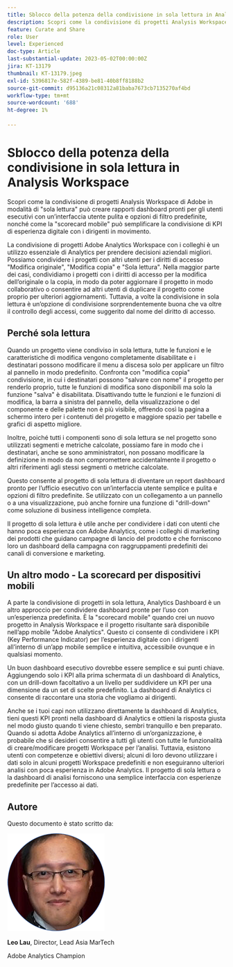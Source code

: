 ```yaml
---
title: Sblocco della potenza della condivisione in sola lettura in Analysis Workspace
description: Scopri come la condivisione di progetti Analysis Workspace in modalità di "sola lettura" può creare rapporti dashboard pronti per gli utenti esecutivi con un’interfaccia utente pulita e opzioni di filtro predefinite, nonché come la "scorecard mobile" può semplificare la condivisione di KPI di esperienza digitale con i dirigenti in movimento.
feature: Curate and Share
role: User
level: Experienced
doc-type: Article
last-substantial-update: 2023-05-02T00:00:00Z
jira: KT-13179
thumbnail: KT-13179.jpeg
exl-id: 5396817e-582f-4389-be81-40b8ff8188b2
source-git-commit: d95136a21c08312a81baba7673cb7135270af4bd
workflow-type: tm+mt
source-wordcount: '688'
ht-degree: 1%

---
```


# Sblocco della potenza della condivisione in sola lettura in Analysis Workspace

Scopri come la condivisione di progetti Analysis Workspace di Adobe in modalità di &quot;sola lettura&quot; può creare rapporti dashboard pronti per gli utenti esecutivi con un’interfaccia utente pulita e opzioni di filtro predefinite, nonché come la &quot;scorecard mobile&quot; può semplificare la condivisione di KPI di esperienza digitale con i dirigenti in movimento.

La condivisione di progetti Adobe Analytics Workspace con i colleghi è un utilizzo essenziale di Analytics per prendere decisioni aziendali migliori. Possiamo condividere i progetti con altri utenti per i diritti di accesso &quot;Modifica originale&quot;, &quot;Modifica copia&quot; e &quot;Sola lettura&quot;. Nella maggior parte dei casi, condividiamo i progetti con i diritti di accesso per la modifica dell’originale o la copia, in modo da poter aggiornare il progetto in modo collaborativo o consentire ad altri utenti di duplicare il progetto come proprio per ulteriori aggiornamenti. Tuttavia, a volte la condivisione in sola lettura è un’opzione di condivisione sorprendentemente buona che va oltre il controllo degli accessi, come suggerito dal nome del diritto di accesso.

## Perché sola lettura

Quando un progetto viene condiviso in sola lettura, tutte le funzioni e le caratteristiche di modifica vengono completamente disabilitate e i destinatari possono modificare il menu a discesa solo per applicare un filtro al pannello in modo predefinito. Confronta con &quot;modifica copia&quot; condivisione, in cui i destinatari possono &quot;salvare con nome&quot; il progetto per renderlo proprio, tutte le funzioni di modifica sono disponibili ma solo la funzione &quot;salva&quot; è disabilitata. Disattivando tutte le funzioni e le funzioni di modifica, la barra a sinistra del pannello, della visualizzazione o del componente e delle palette non è più visibile, offrendo così la pagina a schermo intero per i contenuti del progetto e maggiore spazio per tabelle e grafici di aspetto migliore.

Inoltre, poiché tutti i componenti sono di sola lettura se nel progetto sono utilizzati segmenti e metriche calcolate, possiamo fare in modo che i destinatari, anche se sono amministratori, non possano modificare la definizione in modo da non compromettere accidentalmente il progetto o altri riferimenti agli stessi segmenti o metriche calcolate.

Questo consente al progetto di sola lettura di diventare un report dashboard pronto per l’ufficio esecutivo con un’interfaccia utente semplice e pulita e opzioni di filtro predefinite. Se utilizzato con un collegamento a un pannello o a una visualizzazione, può anche fornire una funzione di &quot;drill-down&quot; come soluzione di business intelligence completa.

Il progetto di sola lettura è utile anche per condividere i dati con utenti che hanno poca esperienza con Adobe Analytics, come i colleghi di marketing dei prodotti che guidano campagne di lancio del prodotto e che forniscono loro un dashboard della campagna con raggruppamenti predefiniti dei canali di conversione e marketing.

## Un altro modo - La scorecard per dispositivi mobili

A parte la condivisione di progetti in sola lettura, Analytics Dashboard è un altro approccio per condividere dashboard pronte per l’uso con un’esperienza predefinita. È la &quot;scorecard mobile&quot; quando crei un nuovo progetto in Analysis Workspace e il progetto risultante sarà disponibile nell’app mobile &quot;Adobe Analytics&quot;. Questo ci consente di condividere i KPI (Key Performance Indicator) per l’esperienza digitale con i dirigenti all’interno di un’app mobile semplice e intuitiva, accessibile ovunque e in qualsiasi momento.

Un buon dashboard esecutivo dovrebbe essere semplice e sui punti chiave. Aggiungendo solo i KPI alla prima schermata di un dashboard di Analytics, con un drill-down facoltativo a un livello per suddividere un KPI per una dimensione da un set di scelte predefinito. La dashboard di Analytics ci consente di raccontare una storia che vogliamo ai dirigenti.

Anche se i tuoi capi non utilizzano direttamente la dashboard di Analytics, tieni questi KPI pronti nella dashboard di Analytics e ottieni la risposta giusta nel modo giusto quando ti viene chiesto, sembri tranquillo e ben preparato.
Quando si adotta Adobe Analytics all’interno di un’organizzazione, è probabile che si desideri consentire a tutti gli utenti con tutte le funzionalità di creare/modificare progetti Workspace per l’analisi. Tuttavia, esistono utenti con competenze e obiettivi diversi; alcuni di loro devono utilizzare i dati solo in alcuni progetti Workspace predefiniti e non eseguiranno ulteriori analisi con poca esperienza in Adobe Analytics. Il progetto di sola lettura o la dashboard di analisi forniscono una semplice interfaccia con esperienze predefinite per l’accesso ai dati.

## Autore

Questo documento è stato scritto da:

![Leo Lau](assets/leo_headshot.png)

**Leo Lau**, Director, Lead Asia MarTech

Adobe Analytics Champion
